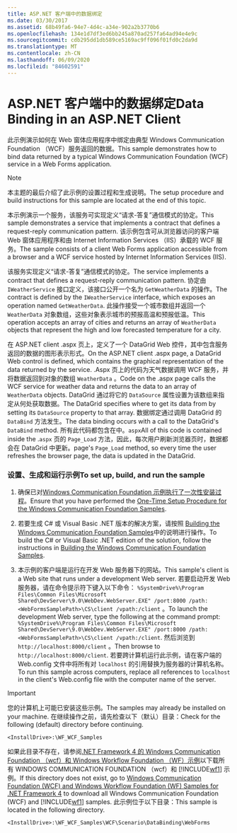 ```yaml
---
title: ASP.NET 客户端中的数据绑定
ms.date: 03/30/2017
ms.assetid: 68b49fa6-94e7-4d4c-a34e-902a2b3770b6
ms.openlocfilehash: 134e1d7df3ed6bb245a870ad257fa64ad94e4e9c
ms.sourcegitcommit: cdb295dd1db589ce5169ac9ff096f01fd0c2da9d
ms.translationtype: MT
ms.contentlocale: zh-CN
ms.lasthandoff: 06/09/2020
ms.locfileid: "84602591"
---
```

# <a name="data-binding-in-an-aspnet-client"></a><span data-ttu-id="6de3c-102">ASP.NET 客户端中的数据绑定</span><span class="sxs-lookup"><span data-stu-id="6de3c-102">Data Binding in an ASP.NET Client</span></span>
<span data-ttu-id="6de3c-103">此示例演示如何在 Web 窗体应用程序中绑定由典型 Windows Communication Foundation （WCF）服务返回的数据。</span><span class="sxs-lookup"><span data-stu-id="6de3c-103">This sample demonstrates how to bind data returned by a typical Windows Communication Foundation (WCF) service in a Web Forms application.</span></span>  
  
> [!NOTE]
> <span data-ttu-id="6de3c-104">本主题的最后介绍了此示例的设置过程和生成说明。</span><span class="sxs-lookup"><span data-stu-id="6de3c-104">The setup procedure and build instructions for this sample are located at the end of this topic.</span></span>  
  
 <span data-ttu-id="6de3c-105">本示例演示一个服务，该服务可实现定义“请求-答复”通信模式的协定。</span><span class="sxs-lookup"><span data-stu-id="6de3c-105">This sample demonstrates a service that implements a contract that defines a request-reply communication pattern.</span></span> <span data-ttu-id="6de3c-106">该示例包含可从浏览器访问的客户端 Web 窗体应用程序和由 Internet Information Services （IIS）承载的 WCF 服务。</span><span class="sxs-lookup"><span data-stu-id="6de3c-106">The sample consists of a client Web Forms application accessible from a browser and a WCF service hosted by Internet Information Services (IIS).</span></span>  
  
 <span data-ttu-id="6de3c-107">该服务实现定义“请求-答复”通信模式的协定。</span><span class="sxs-lookup"><span data-stu-id="6de3c-107">The service implements a contract that defines a request-reply communication pattern.</span></span> <span data-ttu-id="6de3c-108">协定由 `IWeatherService` 接口定义，该接口公开一个名为 `GetWeatherData` 的操作。</span><span class="sxs-lookup"><span data-stu-id="6de3c-108">The contract is defined by the `IWeatherService` interface, which exposes an operation named `GetWeatherData`.</span></span> <span data-ttu-id="6de3c-109">此操作接受一个城市数组并返回一个 `WeatherData` 对象数组，这些对象表示城市的预报高温和预报低温。</span><span class="sxs-lookup"><span data-stu-id="6de3c-109">This operation accepts an array of cities and returns an array of `WeatherData` objects that represent the high and low forecasted temperature for a city.</span></span>  
  
 <span data-ttu-id="6de3c-110">在 ASP.NET client .aspx 页上，定义了一个 DataGrid Web 控件，其中包含服务返回的数据的图形表示形式。</span><span class="sxs-lookup"><span data-stu-id="6de3c-110">On the ASP.NET client .aspx page, a DataGrid Web control is defined, which contains the graphical representation of the data returned by the service.</span></span> <span data-ttu-id="6de3c-111">.Aspx 页上的代码为天气数据调用 WCF 服务，并将数据返回到对象的数组 `WeatherData` 。</span><span class="sxs-lookup"><span data-stu-id="6de3c-111">Code on the .aspx page calls the WCF service for weather data and returns the data to an array of `WeatherData` objects.</span></span> <span data-ttu-id="6de3c-112">DataGrid 通过将它的 `DataSource` 属性设置为该数组来指定从何处获取数据。</span><span class="sxs-lookup"><span data-stu-id="6de3c-112">The DataGrid specifies where to get its data from by setting its `DataSource` property to that array.</span></span> <span data-ttu-id="6de3c-113">数据绑定通过调用 DataGrid 的 `DataBind` 方法发生。</span><span class="sxs-lookup"><span data-stu-id="6de3c-113">The data binding occurs with a call to the DataGrid's `DataBind` method.</span></span> <span data-ttu-id="6de3c-114">所有此代码都包含在中。`aspx`</span><span class="sxs-lookup"><span data-stu-id="6de3c-114">All of this code is contained inside the .`aspx`</span></span> <span data-ttu-id="6de3c-115">页的 `Page_Load` 方法，因此，每次用户刷新浏览器页时，数据都会在 DataGrid 中更新。</span><span class="sxs-lookup"><span data-stu-id="6de3c-115">page's `Page_Load` method, so every time the user refreshes the browser page, the data is updated in the DataGrid.</span></span>  
  
### <a name="to-set-up-build-and-run-the-sample"></a><span data-ttu-id="6de3c-116">设置、生成和运行示例</span><span class="sxs-lookup"><span data-stu-id="6de3c-116">To set up, build, and run the sample</span></span>  
  
1. <span data-ttu-id="6de3c-117">确保已对[Windows Communication Foundation 示例执行了一次性安装过程](one-time-setup-procedure-for-the-wcf-samples.md)。</span><span class="sxs-lookup"><span data-stu-id="6de3c-117">Ensure that you have performed the [One-Time Setup Procedure for the Windows Communication Foundation Samples](one-time-setup-procedure-for-the-wcf-samples.md).</span></span>  
  
2. <span data-ttu-id="6de3c-118">若要生成 C# 或 Visual Basic .NET 版本的解决方案，请按照 [Building the Windows Communication Foundation Samples](building-the-samples.md)中的说明进行操作。</span><span class="sxs-lookup"><span data-stu-id="6de3c-118">To build the C# or Visual Basic .NET edition of the solution, follow the instructions in [Building the Windows Communication Foundation Samples](building-the-samples.md).</span></span>  
  
3. <span data-ttu-id="6de3c-119">本示例的客户端是运行在开发 Web 服务器下的网站。</span><span class="sxs-lookup"><span data-stu-id="6de3c-119">This sample's client is a Web site that runs under a development Web server.</span></span> <span data-ttu-id="6de3c-120">若要启动开发 Web 服务器，请在命令提示符下键入以下命令： `%SystemDrive%\Program Files\Common Files\Microsoft Shared\DevServer\9.0\WebDev.WebServer.EXE" /port:8000 /path:<WebFormsSamplePath>\CS\client /vpath:/client` 。</span><span class="sxs-lookup"><span data-stu-id="6de3c-120">To launch the development Web server, type the following at the command prompt: `%SystemDrive%\Program Files\Common Files\Microsoft Shared\DevServer\9.0\WebDev.WebServer.EXE" /port:8000 /path:<WebFormsSamplePath>\CS\client /vpath:/client`.</span></span> <span data-ttu-id="6de3c-121">然后浏览到 `http://localhost:8000/client` 。</span><span class="sxs-lookup"><span data-stu-id="6de3c-121">Then browse to `http://localhost:8000/client`.</span></span> <span data-ttu-id="6de3c-122">若要跨计算机运行此示例，请在客户端的 Web.config 文件中将所有对 `localhost` 的引用替换为服务器的计算机名称。</span><span class="sxs-lookup"><span data-stu-id="6de3c-122">To run this sample across computers, replace all references to `localhost` in the client's Web.config file with the computer name of the server.</span></span>  
  
> [!IMPORTANT]
> <span data-ttu-id="6de3c-123">您的计算机上可能已安装这些示例。</span><span class="sxs-lookup"><span data-stu-id="6de3c-123">The samples may already be installed on your machine.</span></span> <span data-ttu-id="6de3c-124">在继续操作之前，请先检查以下（默认）目录：</span><span class="sxs-lookup"><span data-stu-id="6de3c-124">Check for the following (default) directory before continuing.</span></span>  
>
> `<InstallDrive>:\WF_WCF_Samples`  
>
> <span data-ttu-id="6de3c-125">如果此目录不存在，请参阅[.NET Framework 4 的 Windows Communication Foundation （wcf）和 Windows Workflow Foundation （WF）示例](https://www.microsoft.com/download/details.aspx?id=21459)以下载所有 WINDOWS COMMUNICATION FOUNDATION （wcf）和 [!INCLUDE[wf1](../../../../includes/wf1-md.md)] 示例。</span><span class="sxs-lookup"><span data-stu-id="6de3c-125">If this directory does not exist, go to [Windows Communication Foundation (WCF) and Windows Workflow Foundation (WF) Samples for .NET Framework 4](https://www.microsoft.com/download/details.aspx?id=21459) to download all Windows Communication Foundation (WCF) and [!INCLUDE[wf1](../../../../includes/wf1-md.md)] samples.</span></span> <span data-ttu-id="6de3c-126">此示例位于以下目录：</span><span class="sxs-lookup"><span data-stu-id="6de3c-126">This sample is located in the following directory.</span></span>  
>
> `<InstallDrive>:\WF_WCF_Samples\WCF\Scenario\DataBinding\WebForms`
